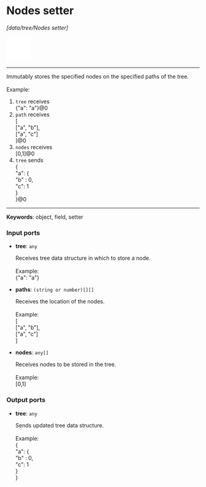 # Nodes setter

_[data/tree/Nodes setter]_

![icon](</assets/icons/89f4fde2-5391-4f4c-b55a-55ada280f89c.png>)

---

Immutably stores the specified nodes on the specified paths of the tree.<br>
<br>
Example:<br>
1. `tree` receives <br>
{"a": "a"}@0<br>
2. `path` receives<br>
[<br>
  ["a", "b"],<br>
  ["a", "c"]<br>
]@0<br>
3. `nodes` receives<br>
[0,1]@0<br>
4. `tree` sends<br>
{<br>
  "a": {<br>
     "b" : 0,<br>
     "c": 1<br>
  }<br>
}@0<br>

---

__Keywords__: object, field, setter

### Input ports

* __tree__: ` any `

    Receives tree data structure in which to store a node.<br>
    <br>
    Example:<br>
    {"a": "a"}<br>


* __paths__: ` (string or number)[][] `

    Receives the location of the nodes.<br>
    <br>
    Example:<br>
    [<br>
      ["a", "b"],<br>
      ["a", "c"]<br>
    ]<br>


* __nodes__: ` any[] `

    Receives nodes to be stored in the tree.<br>
    <br>
    Example:<br>
    [0,1]<br>

### Output ports

* __tree__: ` any `

    Sends updated tree data structure.<br>
    <br>
    Example:<br>
    {<br>
      "a": {<br>
         "b" : 0,<br>
         "c": 1<br>
      }<br>
    }<br>

